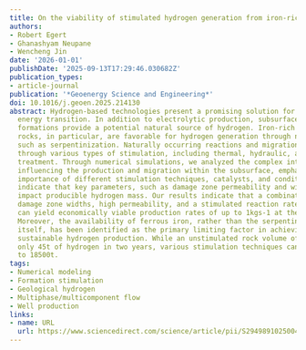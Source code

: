 ```yaml
---
title: On the viability of stimulated hydrogen generation from iron-rich formations
authors:
- Robert Egert
- Ghanashyam Neupane
- Wencheng Jin
date: '2026-01-01'
publishDate: '2025-09-13T17:29:46.030682Z'
publication_types:
- article-journal
publication: '*Geoenergy Science and Engineering*'
doi: 10.1016/j.geoen.2025.214130
abstract: Hydrogen-based technologies present a promising solution for the global
  energy transition. In addition to electrolytic production, subsurface geological
  formations provide a potential natural source of hydrogen. Iron-rich ultramafic
  rocks, in particular, are favorable for hydrogen generation through natural processes
  such as serpentinization. Naturally occurring reactions and migration can be enhanced
  through various types of stimulation, including thermal, hydraulic, and chemical
  treatment. Through numerical simulations, we analyzed the complex interplay of factors
  influencing the production and migration within the subsurface, emphasizing the
  importance of different stimulation techniques, catalysts, and conditions. Our findings
  indicate that key parameters, such as damage zone permeability and width, significantly
  impact producible hydrogen mass. Our results indicate that a combination of large
  damage zone widths, high permeability, and a stimulated reaction rate of 1 × 10-9
  can yield economically viable production rates of up to 1kgs-1 at the wellhead.
  Moreover, the availability of ferrous iron, rather than the serpentinization rate
  itself, has been identified as the primary limiting factor in achieving economically
  sustainable hydrogen production. While an unstimulated rock volume of 0.165km3 yields
  only 45t of hydrogen in two years, various stimulation techniques can increase production
  to 18500t.
tags:
- Numerical modeling
- Formation stimulation
- Geological hydrogen
- Multiphase/multicomponent flow
- Well production
links:
- name: URL
  url: https://www.sciencedirect.com/science/article/pii/S2949891025004889
---
```

